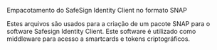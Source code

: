 Empacotamento do SafeSign Identity Client no formato SNAP

Estes arquivos são usados para a criação de um pacote SNAP para o software Safesign Identity Client. Este software é 
utilizado como middleware para acesso a smartcards e tokens criptográficos.
